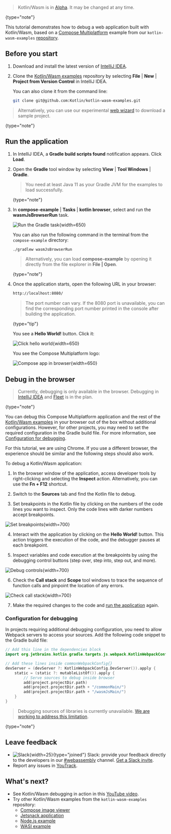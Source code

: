 [//]: # (title: Debug Kotlin/Wasm code)

> Kotlin/Wasm is in [Alpha](components-stability.md). It may be changed at any time.
>
{type="note"}

This tutorial demonstrates how to debug a web application built with Kotlin/Wasm, based on a 
[Compose Multiplatform](https://www.jetbrains.com/lp/compose-multiplatform/) example from our 
`kotlin-wasm-examples` [repository](https://github.com/Kotlin/kotlin-wasm-examples/tree/main).

## Before you start

1. Download and install the latest version of [IntelliJ IDEA](https://www.jetbrains.com/idea/).
2. Clone the [Kotlin/Wasm examples](https://github.com/Kotlin/kotlin-wasm-examples/tree/main) repository
   by selecting **File** | **New** | **Project from Version Control** in IntelliJ IDEA.

   You can also clone it from the command line:

   ```bash
   git clone git@github.com:Kotlin/kotlin-wasm-examples.git
   ```

> Alternatively, you can use our experimental [web wizard](https://kmp.jetbrains.com/) to download a sample project.
>
{type="note"}

## Run the application

1. In IntelliJ IDEA, a **Gradle build scripts found** notification appears. Click **Load**. 

2. Open the **Gradle** tool window by selecting **View** | **Tool Windows** | **Gradle**.

   > You need at least Java 11 as your Gradle JVM for the examples to load successfully.
   >
   {type="note"}

3. In **compose-example** | **Tasks** | **kotlin browser**, select and run the **wasmJsBrowserRun** task.

   ![Run the Gradle task](wasm-gradle-task-window.png){width=650}

    You can also run the following command in the terminal from the `compose-example` directory:

   ```bash
   ./gradlew wasmJsBrowserRun
   ```
   >Alternatively, you can load **compose-example** by opening it directly from the file explorer in **File | Open**.
   >
   {type="note"}

4. Once the application starts, open the following URL in your browser:

   ```bash
   http://localhost:8080/
   ```
   
   > The port number can vary. If the 8080 port is unavailable, you can find the corresponding port number printed in the console
   > after building the application.
   >
   {type="tip"}

   You see a **Hello World!** button. Click it:

   ![Click hello world](wasm-composeapp-browser-hello.png){width=650}

   You see the Compose Multiplatform logo:

   ![Compose app in browser](wasm-composeapp-browser.png){width=650}

## Debug in the browser

> Currently, debugging is only available in the browser. Debugging in 
> [IntelliJ IDEA](https://youtrack.jetbrains.com/issue/KT-64683/Kotlin-Wasm-debugging-in-IntelliJ-IDEA) and 
> [Fleet](https://youtrack.jetbrains.com/issue/KT-64684) is in the plan. 
>
{type="note"}

You can debug this Compose Multiplatform application and the rest of the [Kotlin/Wasm examples](https://github.com/Kotlin/kotlin-wasm-examples/tree/main/compose-example)
in your browser out of the box without additional configurations. However, for other projects, you may need to set the required configuration in the Gradle 
build file. For more information, see [Configuration for debugging](#configuration-for-debugging).

For this tutorial, we are using Chrome. If you use a different browser, the experience should be similar and the following 
steps should also work. 

To debug a Kotlin/Wasm application:

1. In the browser window of the application, access developer tools by right-clicking and selecting the **Inspect** action.
Alternatively, you can use the **Fn + F12** shortcut.

2. Switch to the **Sources** tab and find the Kotlin file to debug.

3. Set breakpoints in the Kotlin file by clicking on the numbers of the code lines you want to inspect. Only the code lines 
with darker numbers accept breakpoints.

![Set breakpoints](wasm-breakpoints.png){width=700}

4. Interact with the application by clicking on the **Hello World!** button. This action triggers the execution of the 
code, and the debugger pauses at each breakpoint.

5. Inspect variables and code execution at the breakpoints by using the debugging control buttons (step over, step into, step out, and more).

![Debug controls](wasm-debug-controls.png){width=700}

6. Check the **Call stack** and **Scope** tool windows to trace the sequence of function calls and pinpoint the location of any errors.

![Check call stack](wasm-debug-scope.png){width=700}

7. Make the required changes to the code and [run the application](#run-the-application) again.

### Configuration for debugging

In projects requiring additional debugging configuration, you need to allow Webpack servers to access your sources. 
Add the following code snippet to the Gradle build file:

```kotlin
// Add this line in the dependencies block
import org.jetbrains.kotlin.gradle.targets.js.webpack.KotlinWebpackConfig

// Add these lines inside commonWebpackConfig{}
devServer = (devServer ?: KotlinWebpackConfig.DevServer()).apply {
    static = (static ?: mutableListOf()).apply {
        // Serve sources to debug inside browser
        add(project.projectDir.path)
        add(project.projectDir.path + "/commonMain/")
        add(project.projectDir.path + "/wasmJsMain/")
    }
}
```

> Debugging sources of libraries is currently 
> unavailable. [We are working to address this limitation](https://youtrack.jetbrains.com/issue/KT-64685).
>
{type="note"}

## Leave feedback

* ![Slack](slack.svg){width=25}{type="joined"} Slack: provide your feedback directly to the developers in our [#webassembly](https://kotlinlang.slack.com/archives/CDFP59223) channel. [Get a Slack invite](https://surveys.jetbrains.com/s3/kotlin-slack-sign-up).
* Report any issues in [YouTrack](https://youtrack.jetbrains.com/issue/KT-56492).

## What's next?

* See Kotlin/Wasm debugging in action in this [YouTube video](https://www.youtube.com/watch?v=t3FUWfJWrjU&t=2703s).
* Try other Kotlin/Wasm examples from the `kotlin-wasm-examples` repository:
   * [Compose image viewer](https://github.com/Kotlin/kotlin-wasm-examples/tree/main/compose-imageviewer)
   * [Jetsnack application](https://github.com/Kotlin/kotlin-wasm-examples/tree/main/compose-jetsnack)
   * [Node.js example](https://github.com/Kotlin/kotlin-wasm-examples/tree/main/nodejs-example)
   * [WASI example](https://github.com/Kotlin/kotlin-wasm-examples/tree/main/wasi-example)